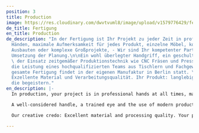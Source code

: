 ```yaml
---
position: 3
title: Production
image: https://res.cloudinary.com/dwvtvuml8/image/upload/v1579776429/fertigung_pgd5ix.jpg
de_title: Fertigung
en_title: Production
de_description: "In der Fertigung ist Ihr Projekt zu jeder Zeit in professionellen
  Händen, maximale Aufmerksamkeit für jedes Produkt, einzelne Möbel, komplette raumbildenden
  Ausbauten oder komplexe Großprojekte, - Wir sind Ihr kompetenter Partner in der
  Umsetzung der Planung.\n\nEin wohl überlegter Handgriff, ein geschultes Auge und
  \ der Einsatz zeitgemäßer Produktionstechnik wie CNC Fräsen und Pressmaschinen sind
  die Leistung eines hochqualifizierten Teams aus Tischlern und Fachgewerken - die
  gesamte Fertigung findet in der eigenen Manufaktur in Berlin statt. \n\nUnser Schaffenscredo:
  Exzellente Material und Verarbeitungsqualität. Ihr Produkt: langlebige Qualitätsmöbel,
  die begeistern."
en_description: |-
  In production, your project is in professional hands at all times, maximum attention to each product, individual furniture, complete space-building extensions or complex large-scale projects - we are your competent partner in the implementation of the planning.

  A well-considered handle, a trained eye and the use of modern production technology such as CNC milling and pressing machines are the services of a highly qualified team of carpenters and specialist trades - the entire production takes place in our own factory in Berlin.

  Our creative credo: Excellent material and processing quality. Your product: durable, quality furniture that inspires.

---
```

